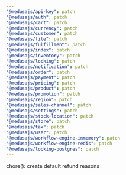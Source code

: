 ```yaml
---
"@medusajs/api-key": patch
"@medusajs/auth": patch
"@medusajs/cart": patch
"@medusajs/currency": patch
"@medusajs/customer": patch
"@medusajs/file": patch
"@medusajs/fulfillment": patch
"@medusajs/index": patch
"@medusajs/inventory": patch
"@medusajs/locking": patch
"@medusajs/notification": patch
"@medusajs/order": patch
"@medusajs/payment": patch
"@medusajs/pricing": patch
"@medusajs/product": patch
"@medusajs/promotion": patch
"@medusajs/region": patch
"@medusajs/sales-channel": patch
"@medusajs/settings": patch
"@medusajs/stock-location": patch
"@medusajs/store": patch
"@medusajs/tax": patch
"@medusajs/user": patch
"@medusajs/workflow-engine-inmemory": patch
"@medusajs/workflow-engine-redis": patch
"@medusajs/locking-postgres": patch
---
```


chore(): create default refund reasons
